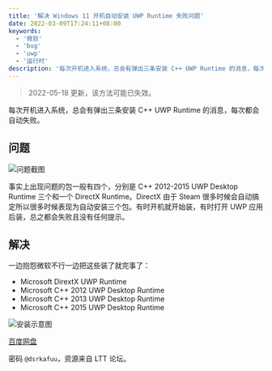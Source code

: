 ```yaml
---
title: '解决 Windows 11 开机自动安装 UWP Runtime 失败问题'
date: 2022-03-09T17:24:11+08:00
keywords:
  - '微软'
  - 'bug'
  - 'uwp'
  - '运行时'
description: '每次开机进入系统，总会有弹出三条安装 C++ UWP Runtime 的消息，每次都会自动失败。'
---
```


> 2022-05-18 更新，该方法可能已失效。

每次开机进入系统，总会有弹出三条安装 C++ UWP Runtime 的消息，每次都会自动失败。

<!--more-->

## 问题

![问题截图](20220309171235.webp)

事实上出现问题的包一般有四个，分别是 C++ 2012-2015 UWP Desktop Runtime 三个和一个 DirectX Runtime。DirectX 由于 Steam 很多时候会自动搞定所以很多时候表现为自动安装三个包。有时开机就开始装，有时打开 UWP 应用后装，总之都会失败且没有任何提示。

## 解决

一边抱怨微软不行一边把这些装了就完事了：

- Microsoft DirextX UWP Runtime
- Microsoft C++ 2012 UWP Desktop Runtime
- Microsoft C++ 2013 UWP Desktop Runtime
- Microsoft C++ 2015 UWP Desktop Runtime

![安装示意图](20220506152216.webp)

[百度网盘](https://pan.baidu.com/s/1Zf7lQp3r-ismR77YapTm0g?pwd=45na)

密码 `@dsrkafuu`，资源来自 LTT 论坛。
